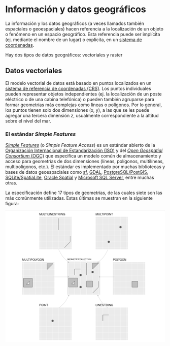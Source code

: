 # Información y datos geográficos

La información y los datos geográficos (a veces llamados también espaciales o geoespaciales) hacen referencia a la localización de un objeto o fenómeno en un espacio geográfico. Esta referencia puede ser implícita (ej. mediante el nombre de un lugar) o explícita, en un [sistema de coordenadas](https://en.wikipedia.org/wiki/Geographic_coordinate_system).

Hay dos tipos de datos geográficos: vectoriales y raster

## Datos vectoriales
El modelo vectorial de datos está basado en puntos localizados en un [sistema de referencia de coordenadas (CRS)](https://en.wikipedia.org/wiki/Spatial_reference_system). Los puntos individuales pueden representar objetos independientes (ej. la localización de un poste eléctrico o de una cabina telefónica) o pueden también agruparse para formar geometrías más complejas como líneas o polígonos. Por lo general, los puntos tienen solo dos dimensiones (x, y), a las que se les puede agregar una tercera dimensión _z_, usualmente correspondiente a la altitud sobre el nivel del mar.

### El estándar _Simple Features_
[_Simple Features_](https://www.ogc.org/standards/sfa) (o _Simple Feature Access_) es un estándar abierto de la [Organización Internacional de Estandarización (ISO)](https://iso.org/) y del [_Open Geospatial Consortium_ (OGC)](https://www.ogc.org/) que especifica un modelo común de almacenamiento y acceso para geometrías de dos dimensiones (líneas, polígonos, multilíneas, multipolígonos, etc.). El estándar es implementado por muchas bibliotecas y bases de datos geoespaciales como [sf](https://cran.r-project.org/web/packages/sf/index.html), [GDAL](https://gdal.org/), [PostgreSQL/PostGIS](https://en.wikipedia.org/wiki/PostGIS), [SQLite/SpatiaLite](https://www.gaia-gis.it/fossil/libspatialite/), [Oracle Spatial](https://www.oracle.com/database/technologies/spatialandgraph.html) y [Microsoft SQL Server](https://www.microsoft.com/en-us/sql-server/), entre muchas otras.

La especificación define 17 tipos de geometrías, de las cuales siete son las más comúnmente utilizadas. Estas últimas se muestran en la siguiente figura:

![Tipos de geometrías de Simple Features más usadas. Imagen de Robin Lovelace et al. (https://geocompr.robinlovelace.net/spatial-class.html#vector-data)](img/sf_types.png)
